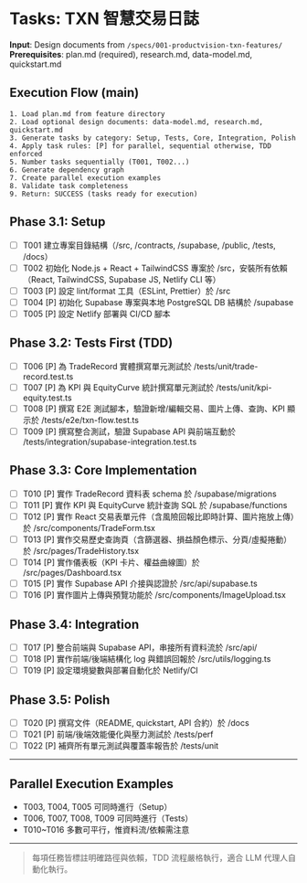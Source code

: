 # Tasks: TXN 智慧交易日誌

**Input**: Design documents from `/specs/001-productvision-txn-features/`
**Prerequisites**: plan.md (required), research.md, data-model.md, quickstart.md

## Execution Flow (main)
```
1. Load plan.md from feature directory
2. Load optional design documents: data-model.md, research.md, quickstart.md
3. Generate tasks by category: Setup, Tests, Core, Integration, Polish
4. Apply task rules: [P] for parallel, sequential otherwise, TDD enforced
5. Number tasks sequentially (T001, T002...)
6. Generate dependency graph
7. Create parallel execution examples
8. Validate task completeness
9. Return: SUCCESS (tasks ready for execution)
```

## Phase 3.1: Setup
- [ ] T001 建立專案目錄結構（/src, /contracts, /supabase, /public, /tests, /docs）
- [ ] T002 初始化 Node.js + React + TailwindCSS 專案於 /src，安裝所有依賴（React, TailwindCSS, Supabase JS, Netlify CLI 等）
- [ ] T003 [P] 設定 lint/format 工具（ESLint, Prettier）於 /src
- [ ] T004 [P] 初始化 Supabase 專案與本地 PostgreSQL DB 結構於 /supabase
- [ ] T005 [P] 設定 Netlify 部署與 CI/CD 腳本

## Phase 3.2: Tests First (TDD)
- [ ] T006 [P] 為 TradeRecord 實體撰寫單元測試於 /tests/unit/trade-record.test.ts
- [ ] T007 [P] 為 KPI 與 EquityCurve 統計撰寫單元測試於 /tests/unit/kpi-equity.test.ts
- [ ] T008 [P] 撰寫 E2E 測試腳本，驗證新增/編輯交易、圖片上傳、查詢、KPI 顯示於 /tests/e2e/txn-flow.test.ts
- [ ] T009 [P] 撰寫整合測試，驗證 Supabase API 與前端互動於 /tests/integration/supabase-integration.test.ts

## Phase 3.3: Core Implementation
- [ ] T010 [P] 實作 TradeRecord 資料表 schema 於 /supabase/migrations
- [ ] T011 [P] 實作 KPI 與 EquityCurve 統計查詢 SQL 於 /supabase/functions
- [ ] T012 [P] 實作 React 交易表單元件（含風險回報比即時計算、圖片拖放上傳）於 /src/components/TradeForm.tsx
- [ ] T013 [P] 實作交易歷史查詢頁（含篩選器、損益顏色標示、分頁/虛擬捲動）於 /src/pages/TradeHistory.tsx
- [ ] T014 [P] 實作儀表板（KPI 卡片、權益曲線圖）於 /src/pages/Dashboard.tsx
- [ ] T015 [P] 實作 Supabase API 介接與認證於 /src/api/supabase.ts
- [ ] T016 [P] 實作圖片上傳與預覽功能於 /src/components/ImageUpload.tsx

## Phase 3.4: Integration
- [ ] T017 [P] 整合前端與 Supabase API，串接所有資料流於 /src/api/
- [ ] T018 [P] 實作前端/後端結構化 log 與錯誤回報於 /src/utils/logging.ts
- [ ] T019 [P] 設定環境變數與部署自動化於 Netlify/CI

## Phase 3.5: Polish
- [ ] T020 [P] 撰寫文件（README, quickstart, API 合約）於 /docs
- [ ] T021 [P] 前端/後端效能優化與壓力測試於 /tests/perf
- [ ] T022 [P] 補齊所有單元測試與覆蓋率報告於 /tests/unit

---

## Parallel Execution Examples
- T003, T004, T005 可同時進行（Setup）
- T006, T007, T008, T009 可同時進行（Tests）
- T010~T016 多數可平行，惟資料流/依賴需注意

---

> 每項任務皆標註明確路徑與依賴，TDD 流程嚴格執行，適合 LLM 代理人自動化執行。